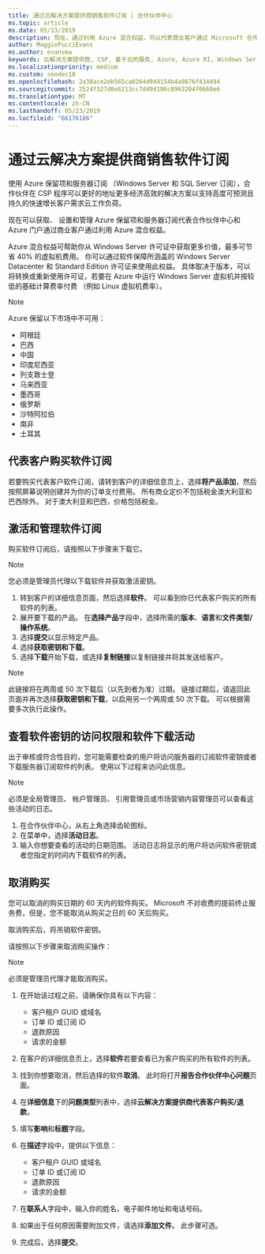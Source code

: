 ```yaml
---
title: 通过云解决方案提供商销售软件订阅 | 合作伙伴中心
ms.topic: article
ms.date: 05/13/2019
description: 现在，通过利用 Azure 混合权益，可以代表商业客户通过 Microsoft 合作伙伴中心和 Azure 门户获取、预配和管理 Azure 预留实例和服务器订阅。
author: MaggiePucciEvans
ms.author: evansma
keywords: 云解决方案提供商, CSP, 基于云的服务, Azure, Azure RI, Windows Server, SQL Server, 软件订阅
ms.localizationpriority: medium
ms.custom: seodec18
ms.openlocfilehash: 2a38ace2eb565ca0264d9d4154b4a9876f434494
ms.sourcegitcommit: 2524f327d8e6213cc7d40d196c0963204f0668e6
ms.translationtype: MT
ms.contentlocale: zh-CN
ms.lasthandoff: 05/23/2019
ms.locfileid: "66176186"
---
```

# <a name="sell-software-subscriptions-through-csp"></a>通过云解决方案提供商销售软件订阅

使用 Azure 保留项和服务器订阅 （Windows Server 和 SQL Server 订阅），合作伙伴在 CSP 程序可以更好的地址更多经济高效的解决方案以支持高度可预测且持久的快速增长客户需求云工作负荷。 

现在可以获取、 设置和管理 Azure 保留项和服务器订阅代表合作伙伴中心和 Azure 门户通过商业客户通过利用 Azure 混合权益。 

Azure 混合权益可帮助你从 Windows Server 许可证中获取更多价值，最多可节省 40% 的虚拟机费用。 你可以通过软件保障所涵盖的 Windows Server Datacenter 和 Standard Edition 许可证来使用此权益。 具体取决于版本，可以将转换或重新使用许可证，若要在 Azure 中运行 Windows Server 虚拟机并按较低的基础计算费率付费 （例如 Linux 虚拟机费率）。

> [!NOTE]  
> Azure 保留以下市场中不可用：  
> * 阿根廷
> * 巴西
> * 中国
> * 印度尼西亚
> * 列支敦士登
> * 马来西亚
> * 墨西哥
> * 俄罗斯
> * 沙特阿拉伯
> * 南非
> * 土耳其

<!--March 20, 2019 - this list of countries was correct as of today. Maggie last updated the list according to FAREAST\v-pubobb in bug 20907186.
-->

## <a name="buy-software-subscriptions-on-behalf-of-customers"></a>代表客户购买软件订阅

若要购买代表客户软件订阅，请转到客户的详细信息页上，选择**将产品添加**，然后按照屏幕说明创建并为你的订单支付费用。 所有商业定价不包括税金澳大利亚和巴西除外。 对于澳大利亚和巴西，价格包括税金。

## <a name="activate-and-manage-software-subscriptions"></a>激活和管理软件订阅

购买软件订阅后，请按照以下步骤来下载它。

>[!NOTE]
>您必须是管理员代理以下载软件并获取激活密钥。

1. 转到客户的详细信息页面，然后选择**软件**。 可以看到你已代表客户购买的所有软件的列表。 
2.  展开要下载的产品。 在**选择产品**字段中，选择所需的**版本**、**语言**和**文件类型/操作系统**。 
3.  选择**提交**以显示特定产品。 
4.  选择**获取密钥和下载**。 
5.  选择**下载**开始下载，或选择**复制链接**以复制链接并将其发送给客户。 

>[!NOTE]
>此链接将在两周或 50 次下载后（以先到者为准）过期。 链接过期后，请返回此页面并再次选择**获取密钥和下载**，以启用另一个两周或 50 次下载。 可以根据需要多次执行此操作。 

## <a name="view-activity-for-software-key-access-and-software-downloads"></a>查看软件密钥的访问权限和软件下载活动
出于审核或符合性目的，您可能需要检查的用户将访问服务器的订阅软件密钥或者下载服务器订阅软件的列表。 使用以下过程来访问此信息。 

>[!NOTE]
>必须是全局管理员、 帐户管理员、 引用管理员或市场营销内容管理员可以查看这些活动的日志。 

1.  在合作伙伴中心，从右上角选择齿轮图标。 
2.  在菜单中，选择**活动日志**。
3.  输入你想要查看的活动的日期范围。 活动日志将显示的用户将访问软件密钥或者您指定的时间内下载软件的列表。 

## <a name="cancel-a-purchase"></a>取消购买

您可以取消的购买日期的 60 天内的软件购买。 Microsoft 不对收费的提前终止服务费，但是，您不能取消从购买之日的 60 天后购买。

取消购买后，将吊销软件密钥。 

请按照以下步骤来取消购买操作：

>[!NOTE]
>必须是管理员代理才能取消购买。 

1.  在开始该过程之前，请确保你具有以下内容：
    -   客户租户 GUID 或域名
    -   订单 ID 或订阅 ID
    -   退款原因
    -   请求的金额

2.  在客户的详细信息页上，选择**软件**若要查看已为客户购买的所有软件的列表。 

3.  找到你想要取消，然后选择的软件**取消**。 此时将打开**报告合作伙伴中心问题**页面。 

4.  在**详细信息**下的**问题类型**列表中，选择**云解决方案提供商代表客户购买/退款**。

5.  填写**影响**和**标题**字段。 

6.  在**描述**字段中，提供以下信息： 
    -   客户租户 GUID 或域名
    -   订单 ID 或订阅 ID
    -   退款原因
    -   请求的金额

7.  在**联系人**字段中，输入你的姓名、电子邮件地址和电话号码。 

8.  如果出于任何原因需要附加文件，请选择**添加文件**。 此步骤可选。 

9.  完成后，选择**提交**。

